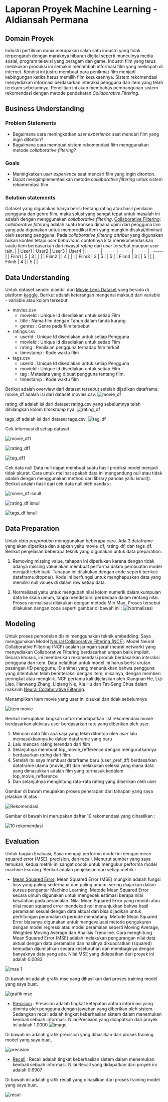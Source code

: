 # Laporan Proyek Machine Learning - Aldiansah Permana

## Domain Proyek
Industri perfilman dunia merupakan salah satu industri yang tidak terpengaruh dengan maraknya hiburan digital seperti munculnya media sosial, program televisi yang beragam dan game. Industri film yang terus melakukan produksi ini semakin menambah informasi film yang melimpah di internet. Kondisi ini justru membuat para penikmat film menjadi kebingungan ketika harus  memilih film kesukaannya. Sistem rekomendasi menyediakan  informasi berdasarkan interaksi pengguna dan item yang telah terekam sebelumnya. Penelitian ini akan membahas pembangunan sistem rekomendasi dengan metode pendekatan *Collaborative Filtering*.


## Business Understanding
### Problem Statements
* Bagaimana cara meningkatkan *user experience* saat mencari film yang ingin ditonton?
* Bagaimana cara membuat sistem rekomendasi film menggunakan metode *collaborative filtering*?

### Goals
* Meningkatkan *user experience* saat mencari film yang ingin ditonton.
* Dapat mengimplementasikan metode *collaborative filtering* untuk sistem rekomendasi film.

### Solution statements
Dataset yang digunakan hanya berisi tentang rating atau hasil penilaian pengguna dan genre film, maka solusi yang sangat tepat untuk masalah ini adalah dengan menggunakan *collaborative filtering*.
[Collaborative Filtering](https://medium.com/@ranggaantok/bagaimana-sistem-rekomendasi-berkerja-e749dac64816): *collaborative filtering* adalah suatu konsep dimana opini dari pengguna lain yang ada digunakan untuk memprediksi item yang mungkin disukai/diminati oleh seorang pengguna.
Pada *collaborative filtering attribut* yang digunakan bukan konten tetapi *user behaviour*. contohnya kita merekomendasikan suatu item berdasarkan dari riwayat *rating* dari *user* tersebut maupun *user* lain.
|       | User1 | User2 | User3 | User4 |
|-------|-------|-------|-------|-------|
| Film1 | 5     | 3     |       |       |
| Film2 |       | 4     |       |       |
| Film3 | 3     | 5     |       | 5     |
| Film4 | 3     |       | 5     |       |
| Film5 | 4     |       | 5     |       |



## Data Understanding
Untuk dataset sendiri diambil dari [Movie Lens Dataset](https://www.kaggle.com/aigamer/movie-lens-dataset) yang berada di platform [kaggle](https://www.kaggle.com/). Berikut adalah keterangan mengenai maksud dari variable - variable atau kolom tersebut:

* movies.csv
    * movieId : Unique Id disediakan untuk setiap Film
    * title : Nama film dengan Tahun dalam tanda kurung
    * genres : Genre pada film tersebut
* ratings.csv
    * userId : Unique Id disediakan untuk setiap Pengguna
    * movieId : Unique Id disediakan untuk setiap Film
    * rating : Penilaian pengguna terhadap film terkait
    * timestamp : Kode waktu film
* tags.csv
    * userId : Unique Id disediakan untuk setiap Pengguna
    * movieId : Unique Id disediakan untuk setiap Film
    * tag : Metadata yang dibuat pengguna tentang film. 
    * timestamp : Kode waktu film

Berikut adalah overview dari dataset tersebut setelah dijadikan dataframe:
movie_df adalah isi dari dataset movies.csv.
![movie_df](https://github.com/aldiansah/MLT_Dicoding/assets/41302881/3f5248ad-cd2d-4de2-a889-db82fbc82fff)


rating_df adalah isi dari dataset rating.csv yang sebelumnya telah dihilangkan kolom *timestamp* nya.
![rating_df](https://github.com/aldiansah/MLT_Dicoding/assets/41302881/b1769750-4a34-4441-88c7-10ff385509ae)


tags_df adalah isi dari dataset tags.csv.
![tag_df](https://github.com/aldiansah/MLT_Dicoding/assets/41302881/78b533e9-c1cd-420a-99b8-c084dc0876e5)

Cek informasi di setiap dataset

![movie_df1](https://github.com/aldiansah/MLT_Dicoding/assets/41302881/2ef8cd55-3b8a-4003-94da-e74ad92d0fbc)


![rating_df1](https://github.com/aldiansah/MLT_Dicoding/assets/41302881/d9a44eef-b0b0-40a2-bf7d-1836bfe07f83)


![tag_df1](https://github.com/aldiansah/MLT_Dicoding/assets/41302881/5dfbfcdf-43a6-43f7-bce2-96f2a8da2787)



Cek data null Data null dapat membuat suatu hasil prediksi model menjadi tidak akurat. Cara untuk melihat apakah data ini mengandung null atau tidak adalah dengan menggunakan method dari library pandas yaitu isnull(). Berikut adalah hasil dari cek data null oleh pandas : 

![movie_df isnull](https://github.com/aldiansah/MLT_Dicoding/assets/41302881/9796f3bd-4741-4b6e-adfc-65a6813afec6)


![rating_df isnull](https://github.com/aldiansah/MLT_Dicoding/assets/41302881/9abbdd6e-529b-42ab-a253-1c85eab73df9)


![tags_df isnull](https://github.com/aldiansah/MLT_Dicoding/assets/41302881/b1053617-a467-4d10-99d9-86a435600da9)

## Data Preparation
Untuk *data preparation* menggunakan beberapa cara. Ada 3 dataframe yang akan diperiksa dan siapkan yaitu movie_df, rating_df, dan tags_df. Berikut penjelasan beberapa teknik yang digunakan untuk data preparation:

1. Removing missing value, tahapan ini diperlukan karena dengan tidak adanya missing value akan membuat performa dalam pembuatan model menjadi lebih baik. Tahapan ini dilakukan dengan code seperti berikut: dataframe.dropna(). Kode ini berfungsi untuk menghapuskan data yang memiliki null values di dalam row setiap data.

2. Normalisasi yaitu untuk mengubah nilai kolom numerik dalam kumpulan data ke skala umum, tanpa mendistorsi perbedaan dalam rentang nilai. Proses normalisasi dilakukan dengan metode Min Max. Proses tersebut dilakukan dengan code seperti gambar di bawah ini : ![Normalisasi](https://github.com/aldiansah/MLT_Dicoding/assets/41302881/466494da-73e7-48d0-b03b-852e38dfe50b)


## Modeling
Untuk proses pemodelan disini menggunakan teknik embedding. Saya menggunakan Model [Neural Collaborative Filtering (NCF)](https://towardsdatascience.com/paper-review-neural-collaborative-filtering-explanation-implementation-ea3e031b7f96). Model Neural Collaborative Filtering (NCF) adalah jaringan saraf (neural network) yang menyediakan Collaborative Filtering berdasarkan umpan balik implisit. Secara khusus, ini memberikan rekomendasi produk berdasarkan interaksi pengguna dan item. Data pelatihan untuk model ini harus berisi urutan pasangan (ID pengguna, ID anime) yang menunjukkan bahwa pengguna yang ditentukan telah berinteraksi dengan item, misalnya, dengan memberi peringkat atau mengklik. NCF pertama kali dijelaskan oleh Xiangnan He, Lizi Liao, Hanwang Zhang, Liqiang Nie, Xia Hu dan Tat-Seng Chua dalam makalah [Neural Collaborative Filtering](https://arxiv.org/abs/1708.05031).

Menampilkan item movie yang user ini disukai dan tidak sebelumnya

![item movie](https://github.com/aldiansah/MLT_Dicoding/assets/41302881/b1f8ae00-440b-42f6-a949-74a2b14cd4fd)


Berikut merupakan langkah untuk mendapatkan list rekomendasi movie berdasarkan aktivitas user berdasarkan rate yang diberikan oleh user.

1. Mencari data film apa saja yang telah ditonton oleh *user* lalu memasukkannya ke dalam dataframe yang baru
2. Lalu mencari rating terendah dari film
3. Selanjutnya membuat top_movie_refference dengan mengurutkannya berdasarkan *rating* dari film.
4. Setelah itu saya membuat dataframe baru (user_pref_df) berdasarkan dataframe utama (movie_df) dan melakukan seleksi yang mana data yang dimasukkan adalah film yang termasuk kedalam top_movie_refference
5. Dan selanjutnya menghitung rata-rata rating yang diberikan oleh user

Gambar di bawah meupakan proses penerapan dari tahapan yang saya jelaskan di atas :

![Rekomendasi](https://github.com/aldiansah/MLT_Dicoding/assets/41302881/6f3645d6-d430-4993-b497-7314006aac4b)


Gambar di bawah ini merupakan daftar 10 rekomendasi yang dihasilkan :

![10 rekomendasi](https://github.com/aldiansah/MLT_Dicoding/assets/41302881/cc7e2080-f5df-42cd-b18c-af4a3092fad4)

## Evaluation
Untuk bagian Evaluasi, Saya menguji performa model ini dengan mean squared error (MSE), precision, dan recall. Menurut sumber yang saya temukan, kedua metrik ini sangat cocok untuk mengukur performa model machine learning. Berikut adalah penjelasan dari setiap metrik :

* [Mean Squared Error](https://www.khoiri.com/2020/12/pengertian-dan-cara-menghitung-mean-squared-error-mse.html): Mean Squared Error (MSE) mungkin adalah fungsi loss yang paling sederhana dan paling umum, sering diajarkan dalam kursus pengantar Machine Learning. Metode Mean Squared Error secara umum digunakan untuk mengecek estimasi berapa nilai kesalahan pada peramalan. Nilai Mean Squared Error yang rendah atau nilai mean squared error mendekati nol menunjukkan bahwa hasil peramalan sesuai dengan data aktual dan bisa dijadikan untuk perhitungan peramalan di periode mendatang. Metode Mean Squared Error biasanya digunakan untuk mengevaluasi metode pengukuran dengan model regressi atau model peramalan seperti Moving Average, Weighted Moving Average dan Analisis Trendline. Cara menghitung Mean Squared Error (MSE) adalah melakukan pengurangan nilai data aktual dengan data peramalan dan hasilnya dikuadratkan (squared) kemudian dijumlahkan secara keseluruhan dan membaginya dengan banyaknya data yang ada. Nilai MSE yang didapatkan dari proyek ini adalah 0.0083

![mse 1](https://github.com/aldiansah/MLT_Dicoding/assets/41302881/68590b49-2558-4f71-b8bc-476325d8e34c)


Di bawah ini adalah grafik mse yang dihasilkan dari proses training model yang saya buat.

![grafik mse](https://github.com/aldiansah/MLT_Dicoding/assets/41302881/da06a763-37c6-4900-a41d-d95fb6ed0303)


* [Precision](https://dataq.wordpress.com/2013/06/16/perbedaan-precision-recall-accuracy/) : Precision adalah tingkat ketepatan antara informasi yang diminta oleh pengguna dengan jawaban yang diberikan oleh sistem. Sedangkan recall adalah tingkat keberhasilan sistem dalam menemukan kembali sebuah informasi. Nilai Precision yang didapatkan dari proyek ini adalah 1.0000 ![image](https://www.mydatamodels.com/wp-content/uploads/2020/10/5.-Precision-formula.png)

Di bawah ini adalah grafik precision yang dihasilkan dari proses training model yang saya buat.

![precision](https://github.com/aldiansah/MLT_Dicoding/assets/41302881/ea42eb1f-78a9-4311-8fd9-64344af77f42)


* [Recall](https://dataq.wordpress.com/2013/06/16/perbedaan-precision-recall-accuracy/) : Recall adalah tingkat keberhasilan sistem dalam menemukan kembali sebuah informasi. Nilai Recall yang didapatkan dari proyek ini adalah 0.6907

Di bawah ini adalah grafik recall yang dihasilkan dari proses training model yang saya buat.

![recal](https://github.com/aldiansah/MLT_Dicoding/assets/41302881/124fe67d-e1df-4e61-9a6a-ab62634fb45c)

